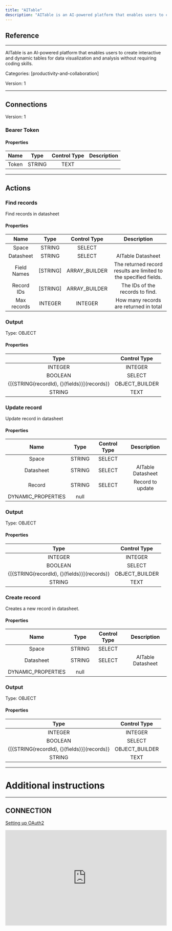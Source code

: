 ```yaml
---
title: "AITable"
description: "AITable is an AI-powered platform that enables users to create interactive and dynamic tables for data visualization and analysis without requiring coding skills."
---
```

## Reference
<hr />

AITable is an AI-powered platform that enables users to create interactive and dynamic tables for data visualization and analysis without requiring coding skills.


Categories: [productivity-and-collaboration]


Version: 1

<hr />



## Connections

Version: 1


### Bearer Token

#### Properties

|      Name      |     Type     |     Control Type     |     Description     |
|:--------------:|:------------:|:--------------------:|:-------------------:|
| Token | STRING | TEXT  |  |





<hr />





## Actions


### Find records
Find records in datasheet

#### Properties

|      Name      |     Type     |     Control Type     |     Description     |
|:--------------:|:------------:|:--------------------:|:-------------------:|
| Space | STRING | SELECT  |  |
| Datasheet | STRING | SELECT  |  AITable Datasheet  |
| Field Names | [STRING] | ARRAY_BUILDER  |  The returned record results are limited to the specified fields.  |
| Record IDs | [STRING] | ARRAY_BUILDER  |  The IDs of the records to find.  |
| Max records | INTEGER | INTEGER  |  How many records are returned in total  |


### Output



Type: OBJECT


#### Properties

|     Type     |     Control Type     |
|:------------:|:--------------------:|
| INTEGER | INTEGER  |
| BOOLEAN | SELECT  |
| {[{STRING\(recordId), {}\(fields)}]\(records)} | OBJECT_BUILDER  |
| STRING | TEXT  |






### Update record
Update record in datasheet

#### Properties

|      Name      |     Type     |     Control Type     |     Description     |
|:--------------:|:------------:|:--------------------:|:-------------------:|
| Space | STRING | SELECT  |  |
| Datasheet | STRING | SELECT  |  AITable Datasheet  |
| Record | STRING | SELECT  |  Record to update  |
| DYNAMIC_PROPERTIES | null  |


### Output



Type: OBJECT


#### Properties

|     Type     |     Control Type     |
|:------------:|:--------------------:|
| INTEGER | INTEGER  |
| BOOLEAN | SELECT  |
| {[{STRING\(recordId), {}\(fields)}]\(records)} | OBJECT_BUILDER  |
| STRING | TEXT  |






### Create record
Creates a new record in datasheet.

#### Properties

|      Name      |     Type     |     Control Type     |     Description     |
|:--------------:|:------------:|:--------------------:|:-------------------:|
| Space | STRING | SELECT  |  |
| Datasheet | STRING | SELECT  |  AITable Datasheet  |
| DYNAMIC_PROPERTIES | null  |


### Output



Type: OBJECT


#### Properties

|     Type     |     Control Type     |
|:------------:|:--------------------:|
| INTEGER | INTEGER  |
| BOOLEAN | SELECT  |
| {[{STRING\(recordId), {}\(fields)}]\(records)} | OBJECT_BUILDER  |
| STRING | TEXT  |






<hr />

# Additional instructions
<hr />

## CONNECTION

[Setting up OAuth2](https://developers.aitable.ai/api/quick-start/#:~:text=API%20Token%20is%20the%20user,request%20to%20facilitate%20server%20authentication.)

<div style="position:relative;height:0;width:100%;overflow:hidden;z-index:99999;box-sizing:border-box;padding-bottom:calc(52.69531250% + 32px)"><iframe src="https://www.guidejar.com/embed/51781518-3dd5-4d75-9a37-0cc85a58a66f?type=1&controls=on" width="100%" height="100%" style="position:absolute;inset:0" allowfullscreen frameborder="0"></iframe></div>

